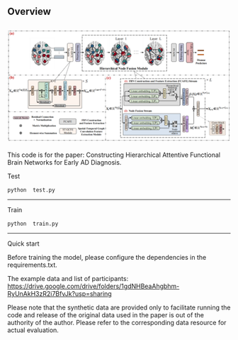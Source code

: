 
Overview
---
![avatar](./framework.jpg)
---
This code is for the paper: Constructing Hierarchical Attentive Functional Brain Networks for Early AD Diagnosis. 

Test
```
python  test.py 
```

---
Train

```
python  train.py 
```

---

Quick start

Before training the model, please configure the dependencies in the requirements.txt.

The example data and list of participants: https://drive.google.com/drive/folders/1gdNHBeaAhgbhm-RyUnAkH3zR2i7BfvJk?usp=sharing

Please note that the synthetic data are provided only to facilitate running the code and release of the original data used in the paper is out of the authority of the author. Please refer to the corresponding data resource for actual evaluation.
